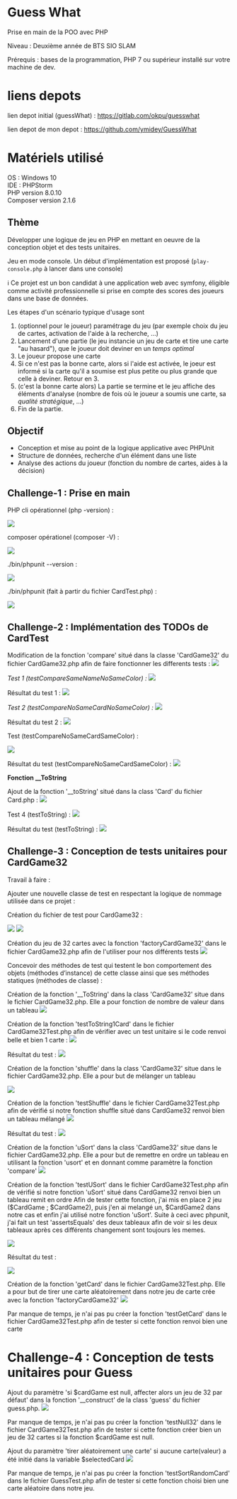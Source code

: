 # Guess What

Prise en main de la POO avec PHP

Niveau : Deuxième année de BTS SIO SLAM

Prérequis : bases de la programmation, PHP 7 ou supérieur installé sur votre machine de dev.

# liens depots 

lien depot initial (guessWhat) : https://gitlab.com/okpu/guesswhat

lien depot de mon depot : https://github.com/ymidey/GuessWhat

# Matériels utilisé

OS : Windows 10  
IDE : PHPStorm  
PHP version 8.0.10  
Composer version 2.1.6  

## Thème 

Développer une logique de jeu en PHP en mettant en oeuvre de la conception objet et des tests unitaires.

Jeu en mode console. Un début d'implémentation est proposé (`play-console.php` à lancer dans une console)

:information_source: Ce projet est un bon candidat à une application web avec symfony, éligible comme activité professionnelle si prise en compte des scores des joueurs dans une base de données.

Les étapes d'un scénario typique d'usage sont 

1. (optionnel pour le joueur) paramétrage du jeu (par exemple choix du jeu de cartes, activation de l'aide à la recherche, ...)
2. Lancement d'une partie (le jeu instancie un jeu de carte et tire une carte "au hasard"), que le joueur doit deviner en un *temps optimal*
3. Le joueur propose une carte
4. Si ce n'est pas la bonne carte, alors si l'aide est activée, le joeur est informé si la carte qu'il a soumise est plus petite ou plus grande que celle à deviner. Retour en 3.
5. (c'est la bonne carte alors) La partie se termine et le jeu affiche des éléments d'analyse (nombre de fois où le joueur a soumis une carte, sa *qualité stratégique*, ...)
6. Fin de la partie.

## Objectif

* Conception et mise au point de la logique applicative avec PHPUnit
* Structure de données, recherche d'un élément dans une liste
* Analyse des actions du joueur (fonction du nombre de cartes, aides à la décision)

## Challenge-1 : Prise en main 

PHP cli opérationnel (php -version) :

![](D:\Sio22\Projet_git\Projet_carte\doc\php-cli.PNG)

composer opérationel (composer -V) :

![](D:\Sio22\Projet_git\Projet_carte\doc\Composer-V.PNG)

./bin/phpunit --version :

![](D:\Sio22\Projet_git\Projet_carte\doc\Php--version.PNG)

./bin/phpunit (fait à partir du fichier CardTest.php) :

![](D:\Sio22\Projet_git\Projet_carte\doc\PhpUnit-CardTest.PNG)

## Challenge-2 : Implémentation des TODOs de CardTest

Modification de la fonction 'compare' situé dans la classe 'CardGame32' du fichier CardGame32.php afin de faire fonctionner les differents tests :
![](D:\Sio22\Projet_git\Projet_carte\doc\FonctionCompare.PNG)

_Test 1 (testCompareSameNameNoSameColor) :_
![](D:\Sio22\Projet_git\Projet_carte\doc\testSameCardNoSameColor.PNG)

Résultat du test 1 :
![](D:\Sio22\Projet_git\Projet_carte\doc\Resultat1.PNG)

_Test 2 (testCompareNoSameCardNoSameColor) :_
![](D:\Sio22\Projet_git\Projet_carte\doc\Test2.PNG)

Résultat du test 2 :
![](D:\Sio22\Projet_git\Projet_carte\doc\Resultat2.PNG)

Test (testCompareNoSameCardSameColor) :

![](D:\Sio22\Projet_git\Projet_carte\doc\Test3.PNG)

Résultat du test (testCompareNoSameCardSameColor) :
![](D:\Sio22\Projet_git\Projet_carte\doc\Resultat3.PNG)

**Fonction __ToString** 

Ajout de la fonction '__toString' situé dans la class 'Card' du fichier Card.php :
![](D:\Sio22\Projet_git\Projet_carte\doc\FonctionTestToString.PNG)

Test 4 (testToString) :
![](D:\Sio22\Projet_git\Projet_carte\doc\ResultatTestToString.PNG)

Résultat du test (testToString) :
![](D:\Sio22\Projet_git\Projet_carte\doc\Resultat4.PNG)

## Challenge-3 : Conception de tests unitaires pour CardGame32

Travail à faire :

Ajouter une nouvelle classe de test en respectant la logique de nommage utilisée dans ce projet :

Création du fichier de test pour CardGame32 :

![](D:\Sio22\Projet_git\Projet_carte\doc\CardGame32.PNG)
![](D:\Sio22\Projet_git\Projet_carte\doc\CreationCardGame32.PNG)

Création du jeu de 32 cartes avec la fonction 'factoryCardGame32' dans le fichier CardGame32.php afin de l'utiliser pour nos différents tests
![](D:\Sio22\Projet_git\Projet_carte\doc\factory.PNG)

Concevoir des méthodes de test qui testent le bon comportement des objets (méthodes d’instance) de cette classe ainsi que ses méthodes statiques (méthodes de classe) :

Création de la fonction '__ToString' dans la class 'CardGame32' situe dans le fichier CardGame32.php.
Elle a pour fonction de nombre de valeur dans un tableau
![](D:\Sio22\Projet_git\Projet_carte\doc\fonction__tostring.PNG)

Création de la fonction 'testToString1Card' dans le fichier CardGame32Test.php afin de vérifier avec un test unitaire si le code renvoi belle et bien 1 carte :
![](D:\Sio22\Projet_git\Projet_carte\doc\TestToStringNombreCarte.PNG)

Résultat du test :
![](D:\Sio22\Projet_git\Projet_carte\doc\1Carte.PNG)

Création de la fonction 'shuffle' dans la class 'CardGame32' situe dans le fichier CardGame32.php.
Elle a pour but de mélanger un tableau

![](D:\Sio22\Projet_git\Projet_carte\doc\Shuffle.PNG)

Création de la fonction 'testShuffle' dans le fichier CardGame32Test.php afin de vérifié si notre fonction shuffle situé dans CardGame32 renvoi bien un tableau mélangé
![](D:\Sio22\Projet_git\Projet_carte\doc\TestShuffle.PNG)

Résultat du test :
![](D:\Sio22\Projet_git\Projet_carte\doc\ResShuffle.PNG)

Création de la fonction 'uSort' dans la class 'CardGame32' situe dans le fichier CardGame32.php.
Elle a pour but de remettre en ordre un tableau en utilisant la fonction 'usort' et en donnant comme paramètre la fonction 'compare'
![](D:\Sio22\Projet_git\Projet_carte\doc\uSort.PNG)

Création de la fonction 'testUSort' dans le fichier CardGame32Test.php afin de vérifié si notre fonction 'uSort' situé dans CardGame32 renvoi bien un tableau remit en ordre 
Afin de tester cette fonction, j'ai mis en place 2 jeu ($CardGame ; $CardGame2), puis j'en ai melangé un, $CardGame2 dans notre cas et enfin j'ai utilisé notre fonction 'uSort'.
Suite à ceci avec phpunit, j'ai fait un test 'assertsEquals' des deux tableaux afin de voir si les deux tableaux après ces différents changement sont toujours les memes.

![](D:\Sio22\Projet_git\Projet_carte\doc\testuSort.PNG)

Résultat du test :

![](D:\Sio22\Projet_git\Projet_carte\doc\testuSort.PNG)

Création de la fonction 'getCard' dans le fichier CardGame32Test.php.
Elle a pour but de tirer une carte aléatoirement dans notre jeu de carte crée avec la fonction 'factoryCardGame32'
![](D:\Sio22\Projet_git\Projet_carte\doc\fonctionGetCard.PNG)

Par manque de temps, je n'ai pas pu créer la fonction 'testGetCard' dans le fichier CardGame32Test.php afin de tester si cette fonction renvoi bien une carte

# Challenge-4 : Conception de tests unitaires pour Guess

Ajout du paramètre 'si $cardGame est null, affecter alors un jeu de 32 par défaut' dans la fonction '__construct' de la class 'guess' du fichier guess.php.
![](D:\Sio22\Projet_git\Projet_carte\doc\Splice.PNG)

Par manque de temps, je n'ai pas pu créer la fonction 'testNull32' dans le fichier CardGame32Test.php afin de tester si cette fonction créer bien un jeu de 32 cartes si la fonction $cardGame est null.

Ajout du paramètre 'tirer aléatoirement une carte' si aucune carte(valeur) a été initié dans la variable $selectedCard
![](D:\Sio22\Projet_git\Projet_carte\doc\selcards.PNG)

Par manque de temps, je n'ai pas pu créer la fonction 'testSortRandomCard' dans le fichier GuessTest.php afin de tester si cette fonction choisi bien une carte aléatoire dans notre jeu.













